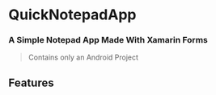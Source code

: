 # QuickNotepadApp
### A Simple Notepad App Made With Xamarin Forms
> Contains only an Android Project 
## Features
